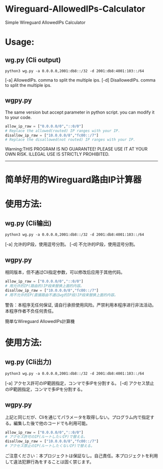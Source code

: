 # Wireguard-AllowedIPs-Calculator

Simple Wireguard AllowedIPs Calculator

# Usage:

## wg.py (Cli output)

`python3 wg.py -a 0.0.0.0,2001:db8::/32 -d 2001:db8:4001:103::/64`

[-a] AllowedIPs. comma to split the multiple ips.
[-d] DisallowedIPs. comma to split the multiple ips.

## wgpy.py

The same version but accept parameter in python script. you can modify it to your code.

```python
allow_ip_raw = ["0.0.0.0/0","::0/0"]
# Replace the allowed(routed) IP ranges with your IP.
disallow_ip_raw = ["10.0.0.0/8","fc00::/7"]
# Replace the disallowed(not routed) IP ranges with your IP.
```

Warning:THIS PROGRAM IS NO GUARANTEE! PLEASE USE IT AT YOUR OWN RISK. ILLEGAL USE IS STRICTLY PROHIBITED.

---
# 简单好用的Wireguard路由IP计算器

# 使用方法:

## wg.py (Cli输出)

`python3 wg.py -a 0.0.0.0,2001:db8::/32 -d 2001:db8:4001:103::/64`

[-a] 允许的IP段，使用逗号分割。
[-d] 不允许的IP段，使用逗号分割。

## wgpy.py

相同版本，但不通过Cli指定参数，可以修改后应用于其他代码。

```python
allow_ip_raw = ["0.0.0.0/0","::0/0"]
# 用允许的IP(路由的)IP段来替换上面的内容。
disallow_ip_raw = ["10.0.0.0/8","fc00::/7"]
# 用不允许的IP(直接路由不通过wg的IP段)IP段来替换上面的内容。
```

警告：本程序无任何保证, 请自行承担使用风险。严禁利用本程序进行非法活动。本程序作者不负任何责任。

簡単なWireguard AllowedIPs計算機

# 使用方法:

## wg.py (Cli出力)

`python3 wg.py -a 0.0.0.0,2001:db8::/32 -d 2001:db8:4001:103::/64`

[-a] アクセス許可のIP範囲指定，コンマで多IPを分割する。
[-d] アクセス禁止のIP範囲指定，コンマで多IPを分割する。

## wgpy.py

上記と同じだが、Cliを通じてパラメータを取得しない。プログラム内で指定する。編集した後で他のコードでも利用可能。

```python
allow_ip_raw = ["0.0.0.0/0","::0/0"]
# アクセス許可のIP(ルートしたいIP)で替える。
disallow_ip_raw = ["10.0.0.0/8","fc00::/7"]
# アクセス禁止のIP(ルートしたくないIP)で替える。
```

ご注意ください：本プロジェクトは保証なし。自己責任。本プロジェクトを利用して違法犯罪行為をすることは固く禁じます。
